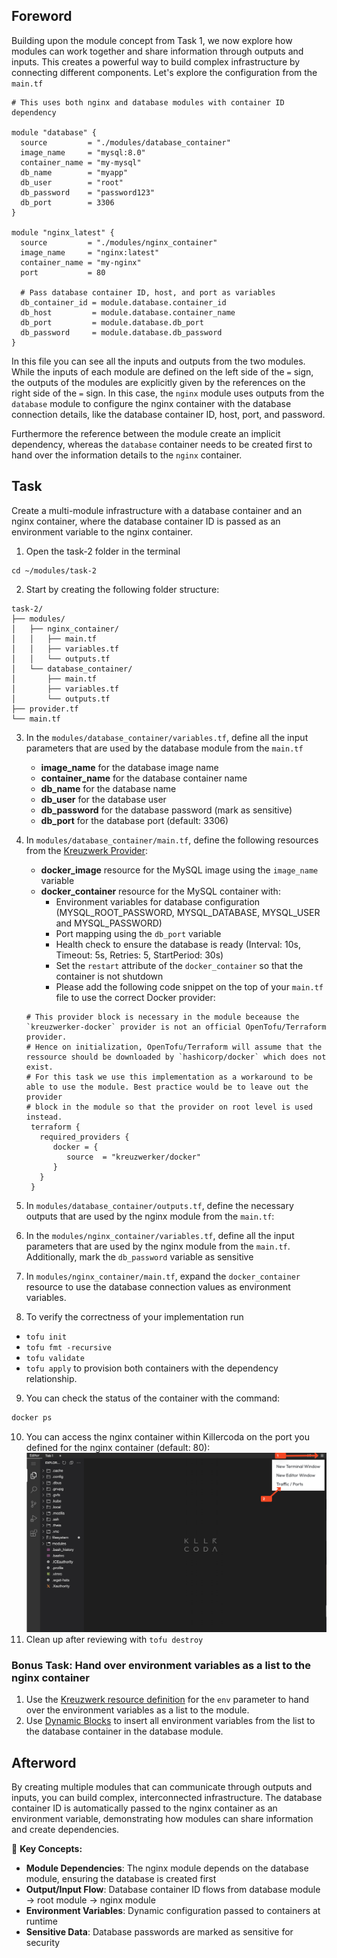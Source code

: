 ## Foreword
Building upon the module concept from Task 1, we now explore how modules can work together and share information through outputs and inputs. 
This creates a powerful way to build complex infrastructure by connecting different components. Let's explore the configuration from the `main.tf`
```hcl
# This uses both nginx and database modules with container ID dependency

module "database" {
  source         = "./modules/database_container"
  image_name     = "mysql:8.0"
  container_name = "my-mysql"
  db_name        = "myapp"
  db_user        = "root"
  db_password    = "password123"
  db_port        = 3306
}

module "nginx_latest" {
  source         = "./modules/nginx_container"
  image_name     = "nginx:latest"
  container_name = "my-nginx"
  port           = 80

  # Pass database container ID, host, and port as variables
  db_container_id = module.database.container_id
  db_host         = module.database.container_name
  db_port         = module.database.db_port
  db_password     = module.database.db_password
}
```
In this file you can see all the inputs and outputs from the two modules. While the inputs of each module are defined on the left side of the `=` sign, 
the outputs of the modules are explicitly given by the references on the right side of the `=` sign. In this case, the `nginx` module uses outputs 
from the `database` module to configure the nginx container with the database connection details, like the database container ID, host, port, and password.

Furthermore the reference between the module create an implicit dependency, whereas the `database` container needs to be created first to hand over the information details
to the `nginx` container.

## Task
Create a multi-module infrastructure with a database container and an nginx container, where the database container ID is passed as an environment variable to the nginx container.
1. Open the task-2 folder in the terminal
```
cd ~/modules/task-2
```

2. Start by creating the following folder structure:
```plaintext
task-2/
├── modules/
│   ├── nginx_container/
│   │   ├── main.tf
│   │   ├── variables.tf
│   │   └── outputs.tf
│   └── database_container/
│       ├── main.tf
│       ├── variables.tf
│       └── outputs.tf
├── provider.tf
└── main.tf  
```

3. In the `modules/database_container/variables.tf`, define all the input parameters that are used by the database module from the `main.tf`
   - **image_name** for the database image name
   - **container_name** for the database container name
   - **db_name** for the database name
   - **db_user** for the database user
   - **db_password** for the database password (mark as sensitive)
   - **db_port** for the database port (default: 3306)

4. In `modules/database_container/main.tf`, define the following resources from the [Kreuzwerk Provider](https://registry.terraform.io/providers/kreuzwerker/docker/latest/docs):
   - **docker_image** resource for the MySQL image using the `image_name` variable
   - **docker_container** resource for the MySQL container with:
     - Environment variables for database configuration (MYSQL_ROOT_PASSWORD, MYSQL_DATABASE, MYSQL_USER and MYSQL_PASSWORD)
     - Port mapping using the `db_port` variable
     - Health check to ensure the database is ready (Interval: 10s, Timeout: 5s, Retries: 5, StartPeriod: 30s)
     - Set the `restart` attribute of the `docker_container` so that the container is not shutdown
     - Please add the following code snippet on the top of your `main.tf` file to use the correct Docker provider:
   ```hcl
   # This provider block is necessary in the module beceause the `kreuzwerker-docker` provider is not an official OpenTofu/Terraform provider.
   # Hence on initialization, OpenTofu/Terraform will assume that the ressource should be downloaded by `hashicorp/docker` which does not exist.
   # For this task we use this implementation as a workaround to be able to use the module. Best practice would be to leave out the provider 
   # block in the module so that the provider on root level is used instead.
    terraform {
      required_providers {
         docker = {
            source  = "kreuzwerker/docker"
         }
      }
    }
   ```

5. In `modules/database_container/outputs.tf`, define the necessary outputs that are used by the nginx module from the `main.tf`:
   
6. In the `modules/nginx_container/variables.tf`, define all the input parameters that are used by the nginx module from the `main.tf`. Additionally, mark the `db_password` variable as sensitive

7. In `modules/nginx_container/main.tf`, expand the `docker_container` resource to use the database connection values as environment variables.

8. To verify the correctness of your implementation run
- `tofu init`
- `tofu fmt -recursive`
- `tofu validate`
- `tofu apply` to provision both containers with the dependency relationship.
9. You can check the status of the container with the command:
```bash
docker ps
```
10. You can access the nginx container within Killercoda on the port you defined for the nginx container (default: 80):
    ![Everything fine](./../assets/access_ports_killercoda.png)
11. Clean up after reviewing with `tofu destroy`

### Bonus Task: Hand over environment variables as a list to the nginx container
 1. Use the [Kreuzwerk resource definition](https://registry.terraform.io/providers/kreuzwerker/docker/latest/docs/resources/container#env-4) for the `env` parameter to hand over the environment variables as a list to the module. 
 2. Use [Dynamic Blocks](https://opentofu.org/docs/language/expressions/dynamic-blocks/) to insert all environment variables from the list to the database container in the database module.

## Afterword
By creating multiple modules that can communicate through outputs and inputs, you can build complex, interconnected infrastructure. 
The database container ID is automatically passed to the nginx container as an environment variable, demonstrating how modules can share information and create dependencies.

📝 **Key Concepts:** 
- **Module Dependencies**: The nginx module depends on the database module, ensuring the database is created first
- **Output/Input Flow**: Database container ID flows from database module → root module → nginx module
- **Environment Variables**: Dynamic configuration passed to containers at runtime
- **Sensitive Data**: Database passwords are marked as sensitive for security
